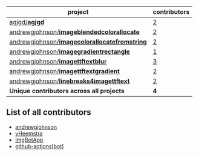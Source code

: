 project|contributors
-------|------------
[agjgd/**agjgd**](https://github.com/agjgd/agjgd)|[2](https://github.com/agjgd/agjgd/graphs/contributors)
[andrewgjohnson/**imageblendedcolorallocate**](https://github.com/andrewgjohnson/imageblendedcolorallocate)|[2](https://github.com/andrewgjohnson/imageblendedcolorallocate/graphs/contributors)
[andrewgjohnson/**imagecolorallocatefromstring**](https://github.com/andrewgjohnson/imagecolorallocatefromstring)|[2](https://github.com/andrewgjohnson/imagecolorallocatefromstring/graphs/contributors)
[andrewgjohnson/**imagegradientrectangle**](https://github.com/andrewgjohnson/imagegradientrectangle)|[1](https://github.com/andrewgjohnson/imagegradientrectangle/graphs/contributors)
[andrewgjohnson/**imagettftextblur**](https://github.com/andrewgjohnson/imagettftextblur)|[3](https://github.com/andrewgjohnson/imagettftextblur/graphs/contributors)
[andrewgjohnson/**imagettftextgradient**](https://github.com/andrewgjohnson/imagettftextgradient)|[2](https://github.com/andrewgjohnson/imagettftextgradient/graphs/contributors)
[andrewgjohnson/**linebreaks4imagettftext**](https://github.com/andrewgjohnson/linebreaks4imagettftext)|[2](https://github.com/andrewgjohnson/linebreaks4imagettftext/graphs/contributors)
**Unique contributors across all projects**|**4**

## List of all contributors

 * [andrewgjohnson](https://github.com/andrewgjohnson)
 * [vHeemstra](https://github.com/vHeemstra)
 * [ImgBotApp](https://github.com/ImgBotApp)
 * [github-actions[bot]](https://github.com/apps/github-actions)
